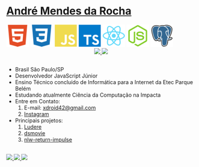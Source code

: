 # [André Mendes da Rocha](https://kaolhou-dev.vercel.app)

<a href="https://github.com/Kaolhou">
  <div style="display:inline-block; padding=100px" align="center">
    <img src="https://github.com/devicons/devicon/blob/master/icons/html5/html5-plain.svg" width="60px">
    <img src="https://github.com/devicons/devicon/blob/master/icons/css3/css3-plain.svg" width="60px">
    <img src="https://github.com/devicons/devicon/blob/master/icons/javascript/javascript-plain.svg" width="60px">
    <img src="https://github.com/devicons/devicon/blob/master/icons/typescript/typescript-original.svg"width="60px">
    <img src="https://github.com/devicons/devicon/blob/master/icons/react/react-original.svg" width="60px">
    <img src="https://github.com/devicons/devicon/blob/master/icons/nodejs/nodejs-plain.svg" width="60px">
    <img src="https://github.com/devicons/devicon/blob/master/icons/postgresql/postgresql-original.svg"width="60px">
  </div>
</a>
  
 <a href="https://github.com/Kaolhou?tab=repositories">
  <div align="center">
    <img height="180em" src="https://github-readme-stats-git-masterrstaa-rickstaa.vercel.app/api?username=Kaolhou&show_icons=true&theme=dracula&include_all_commits=true&count_private=true"/>
    <img height="180em" src="https://github-readme-stats-git-masterrstaa-rickstaa.vercel.app/api?username=Kaolhou&layout=compact&langs_count=7&theme=dracula"/>
  </div>
</a>
    
##

  
  * Brasil São Paulo/SP
  * Desenvolvedor JavaScript Júnior
  * Ensino Técnico concluído de Informática para a Internet da Etec Parque Belém
  * Estudando atualmente Ciência da Computação na Impacta
  * Entre em Contato:
    1. E-mail: xdroid42@gmail.com
    2. [Instagram](https://www.instagram.com/andre._.mendess/)
  * Principais projetos:
    1. [Ludere](https://github.com/Kaolhou/portalabstract)
    2. [dsmovie](https://github.com/Kaolhou/dsmovie)
    3. [nlw-return-impulse](https://github.com/Kaolhou/nlw-return-impulse)
##
  
<div style="display:inline-block" align="center">
  <a href="https://open.spotify.com/user/dedet0dy" target="_blank">
    <img src="https://img.shields.io/badge/Spotify-1ED760?&style=for-the-badge&logo=spotify&logoColor=white">
  </a>  
  <a href="https://www.twitch.tv/kaolhou">
    <img src="https://img.shields.io/badge/Twitch-9146FF?style=for-the-badge&logo=twitch&logoColor=white">
  </a>  
  <a href="https://www.youtube.com/channel/UCwvjJ30jkw0vHYPWOPWqZDg">
    <img src="https://img.shields.io/badge/YouTube-FF0000?style=for-the-badge&logo=youtube&logoColor=white">
  </a>  
</div>